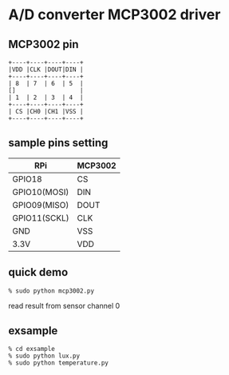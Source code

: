# A/D converter MCP3002 driver


## MCP3002 pin
    +----+----+----+----+
    |VDD |CLK |DOUT|DIN |
    +----+----+----+----+
    | 8  | 7  | 6  | 5  |
    []                  |
    | 1  | 2  | 3  | 4  |
    +----+----+----+----+
    | CS |CH0 |CH1 |VSS |
    +----+----+----+----+

## sample pins setting
  RPi         |  MCP3002
--------------|--------------
GPIO18        | CS
GPIO10(MOSI)  | DIN
GPIO09(MISO)  | DOUT
GPIO11(SCKL)  | CLK
GND           | VSS
3.3V          | VDD
 
## quick demo

    % sudo python mcp3002.py 

read result from sensor channel 0

## exsample

	% cd exsample
    % sudo python lux.py
    % sudo python temperature.py
